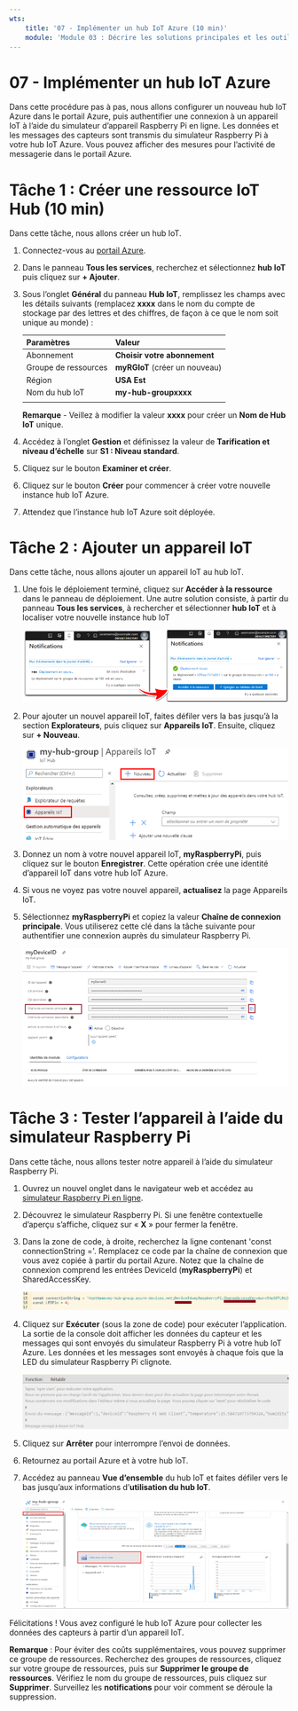 ```yaml
---
wts:
    title: '07 - Implémenter un hub IoT Azure (10 min)'
    module: 'Module 03 : Décrire les solutions principales et les outils de gestion'
---
```

# 07 - Implémenter un hub IoT Azure

Dans cette procédure pas à pas, nous allons configurer un nouveau hub IoT Azure dans le portail Azure, puis authentifier une connexion à un appareil IoT à l’aide du simulateur d’appareil Raspberry Pi en ligne. Les données et les messages des capteurs sont transmis du simulateur Raspberry Pi à votre hub IoT Azure. Vous pouvez afficher des mesures pour l’activité de messagerie dans le portail Azure.

# Tâche 1 : Créer une ressource IoT Hub (10 min)

Dans cette tâche, nous allons créer un hub IoT. 

1. Connectez-vous au [portail Azure](https://portal.azure.com).

2. Dans le panneau **Tous les services**, recherchez et sélectionnez **hub IoT** puis cliquez sur **+ Ajouter**.

3. Sous l’onglet **Général** du panneau **Hub IoT**, remplissez les champs avec les détails suivants (remplacez **xxxx** dans le nom du compte de stockage par des lettres et des chiffres, de façon à ce que le nom soit unique au monde) :

    | Paramètres | Valeur |
    |--|--|
    | Abonnement | **Choisir votre abonnement** |
    | Groupe de ressources |  **myRGIoT** (créer un nouveau)|
    | Région | **USA Est** |
    | Nom du hub IoT | **my-hub-groupxxxx** |
    | | |

    **Remarque** - Veillez à modifier la valeur **xxxx** pour créer un **Nom de Hub IoT** unique.

4. Accédez à l’onglet **Gestion** et définissez la valeur de **Tarification et niveau d’échelle** sur **S1 : Niveau standard**.

5. Cliquez sur le bouton **Examiner et créer**.

6. Cliquez sur le bouton **Créer** pour commencer à créer votre nouvelle instance hub IoT Azure.

7. Attendez que l’instance hub IoT Azure soit déployée. 

# Tâche 2 : Ajouter un appareil IoT

Dans cette tâche, nous allons ajouter un appareil IoT au hub IoT. 

1. Une fois le déploiement terminé, cliquez sur **Accéder à la ressource** dans le panneau de déploiement. Une autre solution consiste, à partir du panneau **Tous les services**, à rechercher et sélectionner **hub IoT** et à localiser votre nouvelle instance hub IoT

	![Capture d’écran des notifications de déploiement en cours et de déploiement réussi dans le portail Azure.](../images/0601.png)

2. Pour ajouter un nouvel appareil IoT, faites défiler vers la bas jusqu’à la section **Explorateurs**, puis cliquez sur **Appareils IoT**. Ensuite, cliquez sur **+ Nouveau**.

	![Capture d’écran du volet des appareils IoT, mis en surbrillance dans le panneau de navigation du hub IoT, dans le portail Azure. Le bouton Nouveau est mis en surbrillance pour illustrer comment ajouter une nouvelle identité d’appareil IoT au hub IoT.](../images/0602.png)

3. Donnez un nom à votre nouvel appareil IoT, **myRaspberryPi**, puis cliquez sur le bouton **Enregistrer**. Cette opération crée une identité d’appareil IoT dans votre hub IoT Azure.

4. Si vous ne voyez pas votre nouvel appareil, **actualisez** la page Appareils IoT. 

5. Sélectionnez **myRaspberryPi** et copiez la valeur **Chaîne de connexion principale**. Vous utiliserez cette clé dans la tâche suivante pour authentifier une connexion auprès du simulateur Raspberry Pi.

	![Capture d’écran de la page Chaîne de connexion principale avec icône de copie en surbrillance.](../images/0603.png)

# Tâche 3 : Tester l’appareil à l’aide du simulateur Raspberry Pi

Dans cette tâche, nous allons tester notre appareil à l’aide du simulateur Raspberry Pi. 

1. Ouvrez un nouvel onglet dans le navigateur web et accédez au [simulateur Raspberry Pi en ligne](https://azure-samples.github.io/raspberry-pi-web-simulator/#Getstarted). 

2. Découvrez le simulateur Raspberry Pi. Si une fenêtre contextuelle d’aperçu s’affiche, cliquez sur « **X** » pour fermer la fenêtre.

3. Dans la zone de code, à droite, recherchez la ligne contenant 'const connectionString ='. Remplacez ce code par la chaîne de connexion que vous avez copiée à partir du portail Azure. Notez que la chaîne de connexion comprend les entrées DeviceId (**myRaspberryPi**) et SharedAccessKey.

	![Capture d’écran de la zone de codage dans le simulateur Raspberry Pi.](../images/0604.png)

4. Cliquez sur **Exécuter** (sous la zone de code) pour exécuter l’application. La sortie de la console doit afficher les données du capteur et les messages qui sont envoyés du simulateur Raspberry Pi à votre hub IoT Azure. Les données et les messages sont envoyés à chaque fois que la LED du simulateur Raspberry Pi clignote. 

	![Capture d’écran de la console du simulateur Raspberry Pi.  La sortie de la console affiche les données du capteur et les messages envoyés du simulateur Raspberry Pi au hub IoT Azure.](../images/0605.png)

5. Cliquez sur **Arrêter** pour interrompre l’envoi de données.

6. Retournez au portail Azure et à votre hub IoT.

7. Accédez au panneau **Vue d’ensemble** du hub IoT et faites défiler vers le bas jusqu’aux informations d’**utilisation du hub IoT**.

	![Capture d’écran des mesures dans la zone d’utilisation du hub IoT du portail Azure.](../images/0606.png)


Félicitations ! Vous avez configuré le hub IoT Azure pour collecter les données des capteurs à partir d’un appareil IoT.

**Remarque** : Pour éviter des coûts supplémentaires, vous pouvez supprimer ce groupe de ressources. Recherchez des groupes de ressources, cliquez sur votre groupe de ressources, puis sur **Supprimer le groupe de ressources**. Vérifiez le nom du groupe de ressources, puis cliquez sur **Supprimer**. Surveillez les **notifications** pour voir comment se déroule la suppression.
